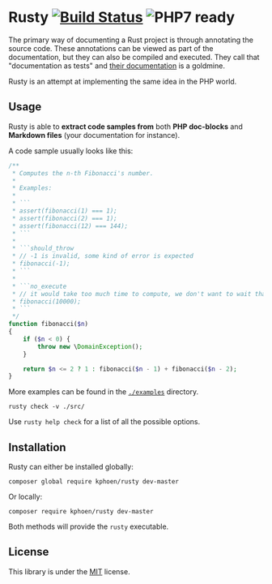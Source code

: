 Rusty [![Build Status](https://travis-ci.org/K-Phoen/Rusty.svg?branch=master)](https://travis-ci.org/K-Phoen/Rusty) ![PHP7 ready](https://img.shields.io/badge/PHP7-ready-green.svg)
=====

The primary way of documenting a Rust project is through annotating the source
code. These annotations can be viewed as part of the documentation, but they can
also be compiled and executed. They call that "documentation as tests" and [their
documentation](https://doc.rust-lang.org/book/documentation.html) is a goldmine.

Rusty is an attempt at implementing the same idea in the PHP world.

Usage
-----

Rusty is able to **extract code samples from** both **PHP doc-blocks** and
**Markdown files** (your documentation for instance).

A code sample usually looks like this:

```php
/**
 * Computes the n-th Fibonacci's number.
 *
 * Examples:
 *
 * ```
 * assert(fibonacci(1) === 1);
 * assert(fibonacci(2) === 1);
 * assert(fibonacci(12) === 144);
 * ```
 *
 * ```should_throw
 * // -1 is invalid, some kind of error is expected
 * fibonacci(-1);
 * ```
 *
 * ```no_execute
 * // it would take too much time to compute, we don't want to wait that long.
 * fibonacci(10000);
 * ```
 */
function fibonacci($n)
{
    if ($n < 0) {
        throw new \DomainException();
    }

    return $n <= 2 ? 1 : fibonacci($n - 1) + fibonacci($n - 2);
}
```

More examples can be found in the [`./examples`](https://github.com/K-Phoen/Rusty/tree/master/examples/)
directory.

```
rusty check -v ./src/
```

Use `rusty help check` for a list of all the possible options.

Installation
------------

Rusty can either be installed globally:

```
composer global require kphoen/rusty dev-master
```

Or locally:

```
composer require kphoen/rusty dev-master
```

Both methods will provide the `rusty` executable.

License
-------

This library is under the [MIT](LICENSE) license.

